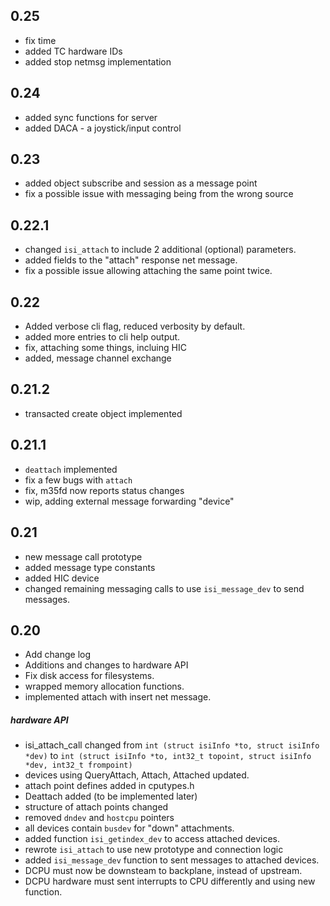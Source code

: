
0.25
------
 - fix time
 - added TC hardware IDs
 - added stop netmsg implementation

0.24
------

 - added sync functions for server
 - added DACA - a joystick/input control

0.23
------

 - added object subscribe and session as a message point
 - fix a possible issue with messaging being from the wrong source

0.22.1
------

 - changed `isi_attach` to include 2 additional (optional) parameters.
 - added fields to the "attach" response net message.
 - fix a possible issue allowing attaching the same point twice.

0.22
------

 - Added verbose cli flag, reduced verbosity by default.
 - added more entries to cli help output.
 - fix, attaching some things, incluing HIC
 - added, message channel exchange

0.21.2
------

 - transacted create object implemented

0.21.1
------

 - `deattach` implemented
 - fix a few bugs with `attach`
 - fix, m35fd now reports status changes
 - wip, adding external message forwarding "device"

0.21
------

 - new message call prototype
 - added message type constants
 - added HIC device
 - changed remaining messaging calls to use `isi_message_dev` to send messages.

0.20
------

 - Add change log
 - Additions and changes to hardware API
 - Fix disk access for filesystems.
 - wrapped memory allocation functions.
 - implemented attach with insert net message.

##### hardware API

 - isi_attach_call changed from
   `int (struct isiInfo *to, struct isiInfo *dev)`
   to `int (struct isiInfo *to, int32_t topoint, struct isiInfo *dev, int32_t frompoint)`
 - devices using QueryAttach, Attach, Attached updated.
 - attach point defines added in cputypes.h
 - Deattach added (to be implemented later)
 - structure of attach points changed
 - removed `dndev` and `hostcpu` pointers
 - all devices contain `busdev` for "down" attachments.
 - added function `isi_getindex_dev` to access attached devices.
 - rewrote `isi_attach` to use new prototype and connection logic
 - added `isi_message_dev` function to sent messages to attached devices.
 - DCPU must now be downsteam to backplane, instead of upstream.
 - DCPU hardware must sent interrupts to CPU differently and using new function.

